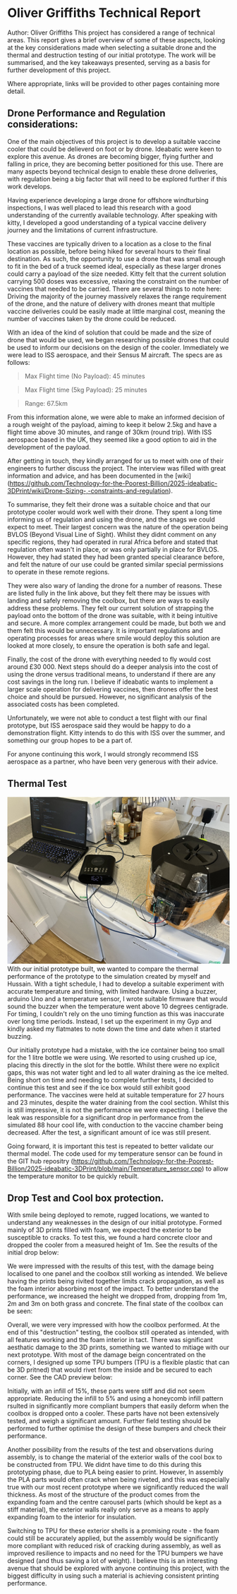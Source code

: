 # Oliver Griffiths Technical Report
Author: Oliver Griffiths
This project has considered a range of technical areas. This report gives a brief overview of some of these aspects, looking at the key considerations made when selecting a suitable drone and the thermal and destruction testing of our initial prototype. The work will be summarised, and the key takeaways presented, serving as a basis for further development of this project. 

Where appropriate, links will be provided to other pages containing more detail. 

## Drone Performance and Regulation considerations:
One of the main objectives of this project is to develop a suitable vaccine cooler that could be delieverd on foot or by drone. Ideabatic were keen to explore this avenue. As drones are becoming bigger, flying further and falling in price, they are becoming better positioned for this use. There are many aspects beyond technical design to enable these drone deliveries, with regulation being a big factor that will need to be explored further if this work develops.

Having experience developing a large drone for offshore windturbing inspections, I was well placed to lead this research with a good understanding of the currently available technology. After speaking with kitty, I developed a good understanding of a typical vaccine delivery journey and the limitations of current infrastructure. 

These vaccines are typically driven to a location as a close to the final location as possible, before being hiked for several hours to their final destination.  As such, the opportunity to use a drone that was small enough to fit in the bed of a truck seemed ideal, especially as these larger drones could carry a payload of the size needed. Kitty felt that the current solution carrying 500 doses was excessive, relaxing the constraint on the number of vaccines that needed to be carried. There are several things to note here: Driving the majority of the journey massively relaxes the range requirement of the drone, and the nature of delivery with drones meant that multiple vaccine deliveries could be easily made at little marginal cost, meaning the number of vaccines taken by the drone could be reduced.

With an idea of the kind of solution that could be made and the size of drone that would be used, we began researching possible drones that could be used to inform our decisions on the design of the cooler. Immediately we were lead to ISS aerospace, and their Sensus M aircraft. The specs are as follows: 

> Max Flight time (No Payload): 45 minutes

> Max Flight time (5kg Payload): 25 minutes

> Range: 67.5km

From this information alone, we were able to make an informed decision of a rough weight of the payload, aiming to keep it below 2.5kg and have a flight time above 30 minutes, and range of 30km (round trip). With ISS aerospace based in the UK, they seemed like a good option to aid in the development of the payload. 

After getting in touch, they kindly arranged for us to meet with one of their engineers to further discuss the project. The interview was filled with great information and advice, and has been documented in the [wiki] (https://github.com/Technology-for-the-Poorest-Billion/2025-ideabatic-3DPrint/wiki/Drone-Sizing-,-constraints-and-regulation). 

To summarise, they felt their drone was a suitable choice and that our prototype cooler would work well with their drone. They spent a long time informing us of regulation and using the drone, and the snags we could expect to meet. Their largest concern was the nature of the operation being BVLOS (Beyond Visual Line of Sight). Whilst they didnt comment on any specific regions, they had operated in rural Africa before and stated that regulation often wasn't in place, or was only partially in place for BVLOS. However, they had stated they had been granted special clearance before, and felt the nature of our use could be granted similar special permissions to operate in these remote regions. 

They were also wary of landing the drone for a number of reasons. These are listed fully in the link above, but they felt there may be issues with landing and safely removing the coolbox, but there are ways to easily address these problems. They felt our current solution of strapping the payload onto the bottom of the drone was suitable, with it being intuitive and secure. A more complex arrangement could be made, but both we and them felt this would be unnecessary. It is important regulations and operating processes for areas where smile would deploy this solution are looked at more closely, to ensure the operation is both safe and legal.

Finally, the cost of the drone with everything needed to fly would cost around £30 000. Next steps should do a deeper analysis into the cost of using the drone versus traditional means, to understand if there are any cost savings in the long run. I believe if ideabatic wants to implement a larger scale operation for delivering vaccines, then drones offer the best choice and should be pursued. However, no significant analysis of the associated costs has been completed. 

Unfortunately, we were not able to conduct a test flight with our final prototype, but ISS aerospace said they would be happy to do a demonstration flight. Kitty intends to do this with ISS over the summer, and something our group hopes to be a part of. 

For anyone continuing this work, I would strongly recommend ISS aerospace as a partner, who have been very generous with their advice.

## Thermal Test
![image](https://github.com/Technology-for-the-Poorest-Billion/2025-ideabatic-3DPrint/blob/main/www/IMG_7425.jpeg?raw=true)
With our initial prototype built, we wanted to compare the thermal performance of the prototype to the simulation created by myself and Hussain. With a tight schedule, I had to develop a suitable experiment with accurate temperature and timing, with limited hardware. Using a buzzer, arduino Uno and a temperature sensor, I wrote suitable firmware that would sound the buzzer when the temperature went above 10 degrees centigrade. For timing, I couldn't rely on the uno timing function as this was inaccurate over long time periods. Instead, I set up the experiment in my Gyp and kindly asked my flatmates to note down the time and date when it started buzzing. 

Our initially prototype had a mistake, with the ice container being too small for the 1 litre bottle we were using. We resorted to using crushed up ice, placing this directly in the slot for the bottle. Whilst there were no explicit gaps, this was not water tight and led to all water draining as the ice melted. Being short on time and needing to complete further tests, I decided to continue this test and see if the ice box would still exhibit good performance. The vaccines were held at suitable temperature for 27 hours and 23 minutes, despite the water draining from the cool section. Whilst this is still impressive, it is not the performance we were expecting. I believe the leak was responsible for a significant drop in performance from the simulated 88 hour cool life, with conduction to the vaccine chamber being decreased. After the test, a significant amount of ice was still present. 

Going forward, it is important this test is repeated to better validate our thermal model. The code used for my temperature sensor can be found in the GIT hub repositry (https://github.com/Technology-for-the-Poorest-Billion/2025-ideabatic-3DPrint/blob/main/Temperature_sensor.cpp) to allow the temperature monitor to be quickly rebuilt. 

## Drop Test and Cool box protection.

With smile being deployed to remote, rugged locations, we wanted to understand any weaknesses in the design of our initial prototype. Formed mainly of 3D prints filled with foam, we expected the exterior to be susceptible to cracks. To test this, we found a hard concrete cloor and dropped the cooler from a measured height of 1m. See the results of the initial drop below:

We were impressed with the results of this test, with the damage being localised to one panel and the coolbox still working as intended. We believe having the prints being rivited together limits crack propagation, as well as the foam interior absorbing most of the impact. To better understand the performance, we increased the height we dropped from, dropping from 1m, 2m and 3m on both grass and concrete. The final state of the coolbox can be seen:

Overall, we were very impressed with how the coolbox performed. At the end of this "destruction" testing, the coolbox still operated as intended, with all features working and the foam interior in tact. There was significant aesthatic damage to the 3D prints, something we wanted to mitiage with our next prototype. With most of the damage beign concentrated on the corners, I designed up some TPU bumpers (TPU is a flexible plastic that can be 3D pritned) that would rivet from the inside and be secured to each corner. See the CAD preview below:


Initially, with an infill of 15%, these parts were stiff and did not seem appropriate. Reducing the infill to 5% and using a honeycomb infill pattern rsulted in significantly more compliant bumpers that easily deform when the coolbox is dropped onto a cooler. These parts have not been extensively tested, and weigh a significant amount. Further field testing should be performed to further optimise the design of these bumpers and check their performance. 

Another possibility from the results of the test and observations during assembly, is to change the material of the exterior walls of the cool box to be constructed from TPU. We didnt have time to do this during this prototyping phase, due to PLA being easier to print. However, In assembly the PLA parts would often crack when being riveted, and this was especially true with our most recent prototype where we significantly reduced the wall thickness. As most of the structure of the product comes from the expanding foam and the centre carousel parts (which should be kept as a stiff material), the exterior walls really only serve as a means to apply expanding foam to the interior for insulation. 

Switching to TPU for these exterior shells is a promising route - the foam could still be accurately applied, but the assembly would be significantly more compliant with reduced risk of cracking during assembly, as well as improved resilience to impacts and no need for the TPU bumpers we have designed (and thus saving a lot of weight). I believe this is an interesting avenue that should be explored with anyone continuing this project, with the biggest difficulty in using such a material is achieving consistent printing performance. 
